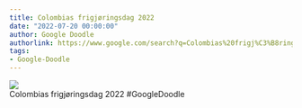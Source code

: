 ```yaml
---
title: Colombias frigjøringsdag 2022
date: "2022-07-20 00:00:00"
author: Google Doodle
authorlink: https://www.google.com/search?q=Colombias%20frigj%C3%B8ringsdag%202022
tags:
- Google-Doodle
---
```

<img src="https://www.google.com/logos/doodles/2022/colombia-independence-day-2022-6753651837109623-l.png" referrerpolicy="no-referrer"><br>Colombias frigjøringsdag 2022 #GoogleDoodle